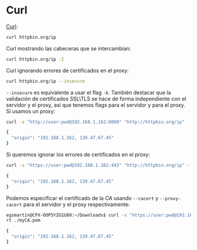 # Curl 

[Curl](https://curl.se/docs/sslcerts.html):

```sh
curl httpbin.org/ip
```

Curl mostrando las cabeceras que se intercambian:

```sh
curl httpbin.org/ip -I
```

Curl ignorando errores de certificados en el proxy:

```sh
curl httpbin.org/ip --insecure
```

`--insecure` es equivalente a usar el flag `-k`. También destacar que la validación de certificados SSL\TLS se hace de forma independiente con el servidor y el proxy, así que tenemos flags para el servidor y para el proxy. Si usamos un proxy:

```sh
curl -x "http://user:pwd@192.168.1.162:8080" "http://httpbin.org/ip"

{
  "origin": "192.168.1.162, 139.47.67.45"
}
```

Si queremos ignorar los errores de certificados en el proxy:

```sh
curl -x "https://user:pwd@192.168.1.162:443" "http://httpbin.org/ip" --proxy-insecure

{
  "origin": "192.168.1.162, 139.47.67.45"
}
```

Podemos especificar el certificado de la _CA_ usando `--cacert` y `--proxy-cacert` para el servidor y el proxy respectivamente:

```sh
egsmartin@CPX-OOP5YZG1U89:~/Downloads$ curl -x "https://user:pwd@192.168.1.162:443" "http://httpbin.org/ip" --proxy-cace
rt ./myCA.pem

{
  "origin": "192.168.1.162, 139.47.67.45"
}
```


